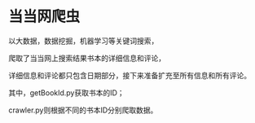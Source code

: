 # 当当网爬虫

以大数据，数据挖掘，机器学习等关键词搜索，

爬取了当当网上搜索结果书本的详细信息和评论，

详细信息和评论都只包含日期部分，接下来准备扩充至所有信息和所有评论。

其中，getBookId.py获取书本的ID；

crawler.py则根据不同的书本ID分别爬取数据。
